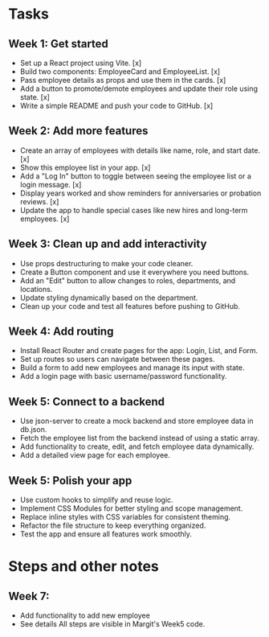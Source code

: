 # Tasks

## Week 1: Get started

- Set up a React project using Vite. [x]
- Build two components: EmployeeCard and EmployeeList. [x]
- Pass employee details as props and use them in the cards. [x]
- Add a button to promote/demote employees and update their role using state. [x]
- Write a simple README and push your code to GitHub. [x]

## Week 2: Add more features

- Create an array of employees with details like name, role, and start date. [x]
- Show this employee list in your app. [x]
- Add a "Log In" button to toggle between seeing the employee list or a login message. [x]
- Display years worked and show reminders for anniversaries or probation reviews. [x]
- Update the app to handle special cases like new hires and long-term employees. [x]

## Week 3: Clean up and add interactivity

- Use props destructuring to make your code cleaner.
- Create a Button component and use it everywhere you need buttons.
- Add an "Edit" button to allow changes to roles, departments, and locations.
- Update styling dynamically based on the department.
- Clean up your code and test all features before pushing to GitHub.

## Week 4: Add routing

- Install React Router and create pages for the app: Login, List, and Form.
- Set up routes so users can navigate between these pages.
- Build a form to add new employees and manage its input with state.
- Add a login page with basic username/password functionality.

## Week 5: Connect to a backend

- Use json-server to create a mock backend and store employee data in db.json.
- Fetch the employee list from the backend instead of using a static array.
- Add functionality to create, edit, and fetch employee data dynamically.
- Add a detailed view page for each employee.

## Week 5: Polish your app

- Use custom hooks to simplify and reuse logic.
- Implement CSS Modules for better styling and scope management.
- Replace inline styles with CSS variables for consistent theming.
- Refactor the file structure to keep everything organized.
- Test the app and ensure all features work smoothly.

# Steps and other notes

## Week 7:

- Add functionality to add new employee
- See details
  All steps are visible in Margit's Week5 code.
